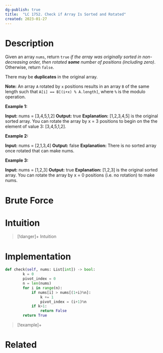 ```yaml
---
dg-publish: true
title:  "LC 1752. Check if Array Is Sorted and Rotated"
created: 2023-01-27
---
```



# Description
Given an array `nums`, return `true` _if the array was originally sorted in non-decreasing order, then rotated **some** number of positions (including zero)_. Otherwise, return `false`.

There may be **duplicates** in the original array.

**Note:** An array `A` rotated by `x` positions results in an array `B` of the same length such that `A[i] == B[(i+x) % A.length]`, where `%` is the modulo operation.

**Example 1:**

**Input:** nums = [3,4,5,1,2]
**Output:** true
**Explanation:** [1,2,3,4,5] is the original sorted array.
You can rotate the array by x = 3 positions to begin on the the element of value 3: [3,4,5,1,2].

**Example 2:**

**Input:** nums = [2,1,3,4]
**Output:** false
**Explanation:** There is no sorted array once rotated that can make nums.

**Example 3:**

**Input:** nums = [1,2,3]
**Output:** true
**Explanation:** [1,2,3] is the original sorted array.
You can rotate the array by x = 0 positions (i.e. no rotation) to make nums.
# Brute Force
# Intuition

>[!danger]+ Intuition

# Implementation
```python
def check(self, nums: List[int]) -> bool:
        k = 0
        pivot_index = 0
        n = len(nums)
        for i in range(n):
            if nums[i] > nums[(1+i)%n]:
                k += 1
                pivot_index = (i+1)%n
            if k>1:
                return False
        return True
```

>[!example]+ 


# Related
